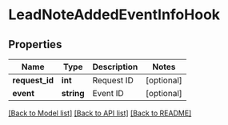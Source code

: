 # LeadNoteAddedEventInfoHook

## Properties
Name | Type | Description | Notes
------------ | ------------- | ------------- | -------------
**request_id** | **int** | Request ID | [optional] 
**event** | **string** | Event ID | [optional] 

[[Back to Model list]](../README.md#documentation-for-models) [[Back to API list]](../README.md#documentation-for-api-endpoints) [[Back to README]](../README.md)


